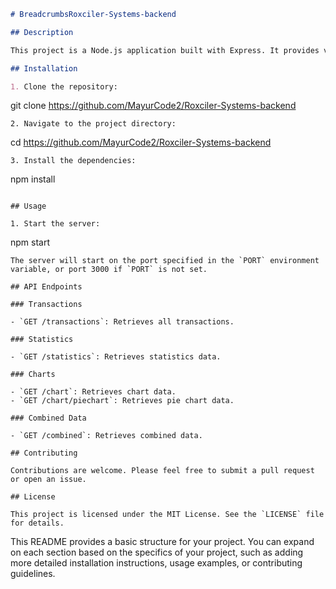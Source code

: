 

```markdown
# BreadcrumbsRoxciler-Systems-backend

## Description

This project is a Node.js application built with Express. It provides various API endpoints for handling transactions, statistics, charts, and combined data. The application is structured with separate routers for each type of data, making it modular and easy to maintain.

## Installation

1. Clone the repository:
   ```
   git clone https://github.com/MayurCode2/Roxciler-Systems-backend
   ```
2. Navigate to the project directory:
   ```
   cd https://github.com/MayurCode2/Roxciler-Systems-backend
   ```
3. Install the dependencies:
   ```
   npm install
   ```

## Usage

1. Start the server:
   ```
   npm start
   ```
   The server will start on the port specified in the `PORT` environment variable, or port 3000 if `PORT` is not set.

## API Endpoints

### Transactions

- `GET /transactions`: Retrieves all transactions.

### Statistics

- `GET /statistics`: Retrieves statistics data.

### Charts

- `GET /chart`: Retrieves chart data.
- `GET /chart/piechart`: Retrieves pie chart data.

### Combined Data

- `GET /combined`: Retrieves combined data.

## Contributing

Contributions are welcome. Please feel free to submit a pull request or open an issue.

## License

This project is licensed under the MIT License. See the `LICENSE` file for details.
```

This README provides a basic structure for your project. You can expand on each section based on the specifics of your project, such as adding more detailed installation instructions, usage examples, or contributing guidelines.
